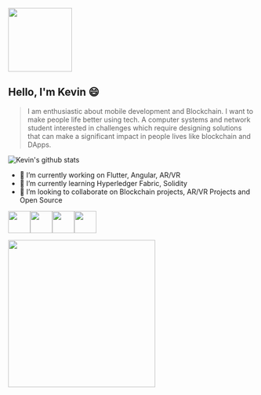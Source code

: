 <p>
  <img src="https://github.com/lordvins226/lordvins226/blob/master/assets/animation1.gif" width="130" height="130">
</p>

## Hello, I'm Kevin 😄 
> I am enthusiastic about mobile development and Blockchain.
> I want to make people life better using tech.
> A computer systems and network student interested
> in challenges which require designing solutions that can make
> a significant impact in people lives like blockchain and DApps.

![Kevin's github stats](https://github-readme-stats.vercel.app/api?username=lordvins226&show_icons=true&theme=tokyonight)

- 🔭 I’m currently working on Flutter, Angular, AR/VR
- 🌱 I’m currently learning Hyperledger Fabric, Solidity
- 👯 I’m looking to collaborate on Blockchain projects, AR/VR Projects and Open Source

<p>
<img src="https://github.com/lordvins226/lordvins226/blob/master/assets/flutter.svg" width="45" height="45"><img src="https://github.com/lordvins226/lordvins226/blob/master/assets/angular.svg" width="45" height="45"><img src="https://github.com/lordvins226/lordvins226/blob/master/assets/google-arcore.svg" width="45" height="45"><img src="https://github.com/lordvins226/lordvins226/blob/master/assets/solidity.svg" width="45" height="45">
</p>

<p>
  <img src="https://github.com/lordvins226/lordvins226/blob/master/assets/animation2.gif" width="300" height="300">
</p>

<!--
**lordvins226/lordvins226** is a ✨ _special_ ✨ repository because its `README.md` (this file) appears on your GitHub profile.

Here are some ideas to get you started:



- 🤔 I’m looking for help with ...
- 💬 Ask me about ...
- 📫 How to reach me: ...
- 😄 Pronouns: ...
- ⚡ Fun fact: ...
-->
